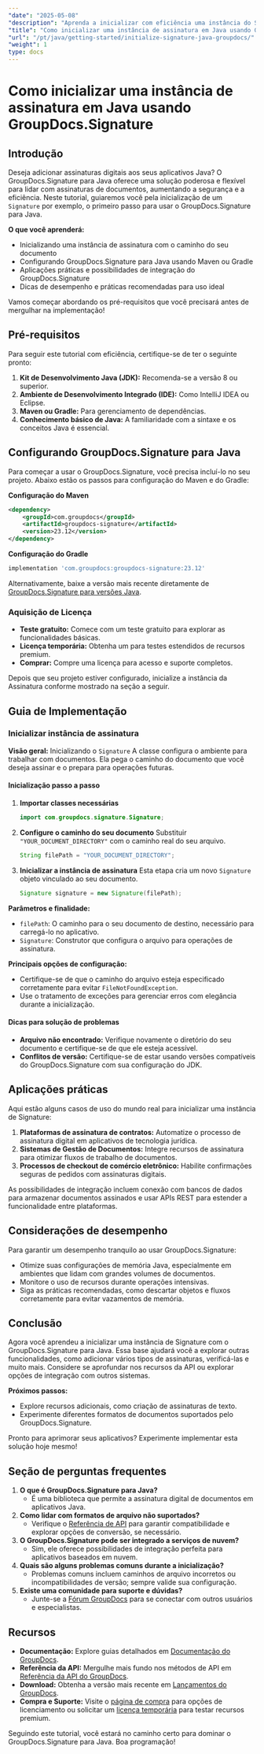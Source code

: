```yaml
---
"date": "2025-05-08"
"description": "Aprenda a inicializar com eficiência uma instância do Signature com o GroupDocs.Signature para Java. Siga este guia completo para aprimorar seus aplicativos de assinatura de documentos."
"title": "Como inicializar uma instância de assinatura em Java usando GroupDocs.Signature"
"url": "/pt/java/getting-started/initialize-signature-java-groupdocs/"
"weight": 1
type: docs
---
```

# Como inicializar uma instância de assinatura em Java usando GroupDocs.Signature

## Introdução

Deseja adicionar assinaturas digitais aos seus aplicativos Java? O GroupDocs.Signature para Java oferece uma solução poderosa e flexível para lidar com assinaturas de documentos, aumentando a segurança e a eficiência. Neste tutorial, guiaremos você pela inicialização de um `Signature` por exemplo, o primeiro passo para usar o GroupDocs.Signature para Java.

**O que você aprenderá:**
- Inicializando uma instância de assinatura com o caminho do seu documento
- Configurando GroupDocs.Signature para Java usando Maven ou Gradle
- Aplicações práticas e possibilidades de integração do GroupDocs.Signature
- Dicas de desempenho e práticas recomendadas para uso ideal

Vamos começar abordando os pré-requisitos que você precisará antes de mergulhar na implementação!

## Pré-requisitos

Para seguir este tutorial com eficiência, certifique-se de ter o seguinte pronto:

1. **Kit de Desenvolvimento Java (JDK):** Recomenda-se a versão 8 ou superior.
2. **Ambiente de Desenvolvimento Integrado (IDE):** Como IntelliJ IDEA ou Eclipse.
3. **Maven ou Gradle:** Para gerenciamento de dependências.
4. **Conhecimento básico de Java:** A familiaridade com a sintaxe e os conceitos Java é essencial.

## Configurando GroupDocs.Signature para Java

Para começar a usar o GroupDocs.Signature, você precisa incluí-lo no seu projeto. Abaixo estão os passos para configuração do Maven e do Gradle:

**Configuração do Maven**
```xml
<dependency>
    <groupId>com.groupdocs</groupId>
    <artifactId>groupdocs-signature</artifactId>
    <version>23.12</version>
</dependency>
```

**Configuração do Gradle**
```gradle
implementation 'com.groupdocs:groupdocs-signature:23.12'
```

Alternativamente, baixe a versão mais recente diretamente de [GroupDocs.Signature para versões Java](https://releases.groupdocs.com/signature/java/).

### Aquisição de Licença
- **Teste gratuito:** Comece com um teste gratuito para explorar as funcionalidades básicas.
- **Licença temporária:** Obtenha um para testes estendidos de recursos premium.
- **Comprar:** Compre uma licença para acesso e suporte completos.

Depois que seu projeto estiver configurado, inicialize a instância da Assinatura conforme mostrado na seção a seguir.

## Guia de Implementação

### Inicializar instância de assinatura

**Visão geral:**
Inicializando o `Signature` A classe configura o ambiente para trabalhar com documentos. Ela pega o caminho do documento que você deseja assinar e o prepara para operações futuras.

#### Inicialização passo a passo

1. **Importar classes necessárias**
   ```java
   import com.groupdocs.signature.Signature;
   ```
2. **Configure o caminho do seu documento**
   Substituir `"YOUR_DOCUMENT_DIRECTORY"` com o caminho real do seu arquivo.
   ```java
   String filePath = "YOUR_DOCUMENT_DIRECTORY";
   ```
3. **Inicializar a instância de assinatura**
   Esta etapa cria um novo `Signature` objeto vinculado ao seu documento.
   ```java
   Signature signature = new Signature(filePath);
   ```

**Parâmetros e finalidade:**
- `filePath`: O caminho para o seu documento de destino, necessário para carregá-lo no aplicativo.
- `Signature`: Construtor que configura o arquivo para operações de assinatura.

**Principais opções de configuração:**
- Certifique-se de que o caminho do arquivo esteja especificado corretamente para evitar `FileNotFoundException`.
- Use o tratamento de exceções para gerenciar erros com elegância durante a inicialização.

#### Dicas para solução de problemas
- **Arquivo não encontrado:** Verifique novamente o diretório do seu documento e certifique-se de que ele esteja acessível.
- **Conflitos de versão:** Certifique-se de estar usando versões compatíveis do GroupDocs.Signature com sua configuração do JDK.

## Aplicações práticas

Aqui estão alguns casos de uso do mundo real para inicializar uma instância de Signature:
1. **Plataformas de assinatura de contratos:** Automatize o processo de assinatura digital em aplicativos de tecnologia jurídica.
2. **Sistemas de Gestão de Documentos:** Integre recursos de assinatura para otimizar fluxos de trabalho de documentos.
3. **Processos de checkout de comércio eletrônico:** Habilite confirmações seguras de pedidos com assinaturas digitais.

As possibilidades de integração incluem conexão com bancos de dados para armazenar documentos assinados e usar APIs REST para estender a funcionalidade entre plataformas.

## Considerações de desempenho

Para garantir um desempenho tranquilo ao usar GroupDocs.Signature:
- Otimize suas configurações de memória Java, especialmente em ambientes que lidam com grandes volumes de documentos.
- Monitore o uso de recursos durante operações intensivas.
- Siga as práticas recomendadas, como descartar objetos e fluxos corretamente para evitar vazamentos de memória.

## Conclusão

Agora você aprendeu a inicializar uma instância de Signature com o GroupDocs.Signature para Java. Essa base ajudará você a explorar outras funcionalidades, como adicionar vários tipos de assinaturas, verificá-las e muito mais. Considere se aprofundar nos recursos da API ou explorar opções de integração com outros sistemas.

**Próximos passos:**
- Explore recursos adicionais, como criação de assinaturas de texto.
- Experimente diferentes formatos de documentos suportados pelo GroupDocs.Signature.

Pronto para aprimorar seus aplicativos? Experimente implementar esta solução hoje mesmo!

## Seção de perguntas frequentes

1. **O que é GroupDocs.Signature para Java?**
   - É uma biblioteca que permite a assinatura digital de documentos em aplicativos Java.
2. **Como lidar com formatos de arquivo não suportados?**
   - Verifique o [Referência de API](https://reference.groupdocs.com/signature/java/) para garantir compatibilidade e explorar opções de conversão, se necessário.
3. **O GroupDocs.Signature pode ser integrado a serviços de nuvem?**
   - Sim, ele oferece possibilidades de integração perfeita para aplicativos baseados em nuvem.
4. **Quais são alguns problemas comuns durante a inicialização?**
   - Problemas comuns incluem caminhos de arquivo incorretos ou incompatibilidades de versão; sempre valide sua configuração.
5. **Existe uma comunidade para suporte e dúvidas?**
   - Junte-se a [Fórum GroupDocs](https://forum.groupdocs.com/c/signature/) para se conectar com outros usuários e especialistas.

## Recursos
- **Documentação:** Explore guias detalhados em [Documentação do GroupDocs](https://docs.groupdocs.com/signature/java/).
- **Referência da API:** Mergulhe mais fundo nos métodos de API em [Referência da API do GroupDocs](https://reference.groupdocs.com/signature/java/).
- **Download:** Obtenha a versão mais recente em [Lançamentos do GroupDocs](https://releases.groupdocs.com/signature/java/).
- **Compra e Suporte:** Visite o [página de compra](https://purchase.groupdocs.com/buy) para opções de licenciamento ou solicitar um [licença temporária](https://purchase.groupdocs.com/temporary-license/) para testar recursos premium.

Seguindo este tutorial, você estará no caminho certo para dominar o GroupDocs.Signature para Java. Boa programação!